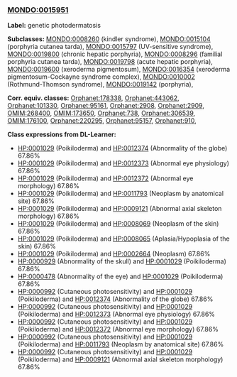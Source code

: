 
### [MONDO:0015951](http://purl.obolibrary.org/obo/MONDO_0015951)
**Label:** genetic photodermatosis

**Subclasses:** [MONDO:0008260](http://purl.obolibrary.org/obo/MONDO_0008260) (kindler syndrome), [MONDO:0015104](http://purl.obolibrary.org/obo/MONDO_0015104) (porphyria cutanea tarda), [MONDO:0015797](http://purl.obolibrary.org/obo/MONDO_0015797) (UV-sensitive syndrome), [MONDO:0019800](http://purl.obolibrary.org/obo/MONDO_0019800) (chronic hepatic porphyria), [MONDO:0008296](http://purl.obolibrary.org/obo/MONDO_0008296) (familial porphyria cutanea tarda), [MONDO:0019798](http://purl.obolibrary.org/obo/MONDO_0019798) (acute hepatic porphyria), [MONDO:0019600](http://purl.obolibrary.org/obo/MONDO_0019600) (xeroderma pigmentosum), [MONDO:0016354](http://purl.obolibrary.org/obo/MONDO_0016354) (xeroderma pigmentosum-Cockayne syndrome complex), [MONDO:0010002](http://purl.obolibrary.org/obo/MONDO_0010002) (Rothmund-Thomson syndrome), [MONDO:0019142](http://purl.obolibrary.org/obo/MONDO_0019142) (porphyria), 

**Corr. equiv. classes:** [Orphanet:178338](http://www.orpha.net/ORDO/Orphanet_178338), [Orphanet:443062](http://www.orpha.net/ORDO/Orphanet_443062), [Orphanet:101330](http://www.orpha.net/ORDO/Orphanet_101330), [Orphanet:95161](http://www.orpha.net/ORDO/Orphanet_95161), [Orphanet:2908](http://www.orpha.net/ORDO/Orphanet_2908), [Orphanet:2909](http://www.orpha.net/ORDO/Orphanet_2909), [OMIM:268400](http://purl.obolibrary.org/obo/OMIM_268400), [OMIM:173650](http://purl.obolibrary.org/obo/OMIM_173650), [Orphanet:738](http://www.orpha.net/ORDO/Orphanet_738), [Orphanet:306539](http://www.orpha.net/ORDO/Orphanet_306539), [OMIM:176100](http://purl.obolibrary.org/obo/OMIM_176100), [Orphanet:220295](http://www.orpha.net/ORDO/Orphanet_220295), [Orphanet:95157](http://www.orpha.net/ORDO/Orphanet_95157), [Orphanet:910](http://www.orpha.net/ORDO/Orphanet_910), 

**Class expressions from DL-Learner:**

- [HP:0001029](http://purl.obolibrary.org/obo/HP_0001029) (Poikiloderma) and [HP:0012374](http://purl.obolibrary.org/obo/HP_0012374) (Abnormality of the globe) 67.86%
- [HP:0001029](http://purl.obolibrary.org/obo/HP_0001029) (Poikiloderma) and [HP:0012373](http://purl.obolibrary.org/obo/HP_0012373) (Abnormal eye physiology) 67.86%
- [HP:0001029](http://purl.obolibrary.org/obo/HP_0001029) (Poikiloderma) and [HP:0012372](http://purl.obolibrary.org/obo/HP_0012372) (Abnormal eye morphology) 67.86%
- [HP:0001029](http://purl.obolibrary.org/obo/HP_0001029) (Poikiloderma) and [HP:0011793](http://purl.obolibrary.org/obo/HP_0011793) (Neoplasm by anatomical site) 67.86%
- [HP:0001029](http://purl.obolibrary.org/obo/HP_0001029) (Poikiloderma) and [HP:0009121](http://purl.obolibrary.org/obo/HP_0009121) (Abnormal axial skeleton morphology) 67.86%
- [HP:0001029](http://purl.obolibrary.org/obo/HP_0001029) (Poikiloderma) and [HP:0008069](http://purl.obolibrary.org/obo/HP_0008069) (Neoplasm of the skin) 67.86%
- [HP:0001029](http://purl.obolibrary.org/obo/HP_0001029) (Poikiloderma) and [HP:0008065](http://purl.obolibrary.org/obo/HP_0008065) (Aplasia/Hypoplasia of the skin) 67.86%
- [HP:0001029](http://purl.obolibrary.org/obo/HP_0001029) (Poikiloderma) and [HP:0002664](http://purl.obolibrary.org/obo/HP_0002664) (Neoplasm) 67.86%
- [HP:0000929](http://purl.obolibrary.org/obo/HP_0000929) (Abnormality of the skull) and [HP:0001029](http://purl.obolibrary.org/obo/HP_0001029) (Poikiloderma) 67.86%
- [HP:0000478](http://purl.obolibrary.org/obo/HP_0000478) (Abnormality of the eye) and [HP:0001029](http://purl.obolibrary.org/obo/HP_0001029) (Poikiloderma) 67.86%
- [HP:0000992](http://purl.obolibrary.org/obo/HP_0000992) (Cutaneous photosensitivity) and [HP:0001029](http://purl.obolibrary.org/obo/HP_0001029) (Poikiloderma) and [HP:0012374](http://purl.obolibrary.org/obo/HP_0012374) (Abnormality of the globe) 67.86%
- [HP:0000992](http://purl.obolibrary.org/obo/HP_0000992) (Cutaneous photosensitivity) and [HP:0001029](http://purl.obolibrary.org/obo/HP_0001029) (Poikiloderma) and [HP:0012373](http://purl.obolibrary.org/obo/HP_0012373) (Abnormal eye physiology) 67.86%
- [HP:0000992](http://purl.obolibrary.org/obo/HP_0000992) (Cutaneous photosensitivity) and [HP:0001029](http://purl.obolibrary.org/obo/HP_0001029) (Poikiloderma) and [HP:0012372](http://purl.obolibrary.org/obo/HP_0012372) (Abnormal eye morphology) 67.86%
- [HP:0000992](http://purl.obolibrary.org/obo/HP_0000992) (Cutaneous photosensitivity) and [HP:0001029](http://purl.obolibrary.org/obo/HP_0001029) (Poikiloderma) and [HP:0011793](http://purl.obolibrary.org/obo/HP_0011793) (Neoplasm by anatomical site) 67.86%
- [HP:0000992](http://purl.obolibrary.org/obo/HP_0000992) (Cutaneous photosensitivity) and [HP:0001029](http://purl.obolibrary.org/obo/HP_0001029) (Poikiloderma) and [HP:0009121](http://purl.obolibrary.org/obo/HP_0009121) (Abnormal axial skeleton morphology) 67.86%


